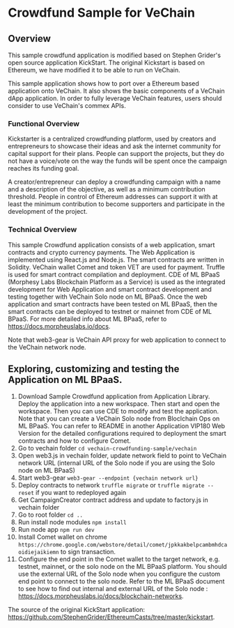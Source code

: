 # Crowdfund Sample for VeChain

## Overview

This sample crowdfund application is modified based on Stephen Grider's open source application KickStart. The original Kickstart is based on Ethereum, we have modified it to be able to run on VeChain.

This sample application shows how to port over a Ethereum based application onto VeChain. It also shows the basic components of a VeChain dApp application. In order to fully leverage VeChain features, users should consider to use VeChain's commex APIs.

### Functional Overview

Kickstarter is a centralized crowdfunding platform, used by creators and entrepreneurs to showcase their ideas and ask the internet community for capital support for their plans. People can support the projects, but they do not have a voice/vote on the way the funds will be spent once the campaign reaches its funding goal.

A creator/entrepreneur can deploy a crowdfunding campaign with a name and a description of the objective, as well as a minimum contribution threshold. People in control of Ethereum addresses can support it with at least the minimum contribution to become supporters and participate in the development of the project.

### Technical Overview

This sample Crowdfund application consists of a web application, smart contracts and crypto currency payments. The Web Application is implemented using React.js and Node.js. The smart contracts are written in Solidity. VeChain wallet Comet and token VET are used for payment. Truffle is used for smart contract compilation and deployment. CDE of ML BPaaS (Morphesy Labs Blockchain Platform as a Service) is used as the integrated development for Web Application and smart contract development and testing together with VeChain Solo node on ML BPaaS. Once the web application and smart contracts have been tested on ML BPaaS, then the smart contracts can be deployed to testnet or mainnet from CDE of ML BPaaS. For more detailed info about ML BPaaS, refer to https://docs.morpheuslabs.io/docs.

Note that web3-gear is VeChain API proxy for web application to connect to the VeChain network node.

## Exploring, customizing and testing the Application on ML BPaaS.
1.  Download Sample Crowdfund application from Application Library. Deploy the application into a new workspace. Then start and open the workspace. Then you can use CDE to modify and test the application. Note that you can create a VeChain Solo node from Bloclchain Ops on ML BPaaS. You can refer to README in another Application VIP180 Web Version for the detailed configurations required to deployment the smart contracts and how to configure Comet.
2.  Go to vechain folder `cd vechain-crowdfunding-sample/vechain`
3.  Open web3.js in vechain folder, update network field to point to VeChain network URL (internal URL of the Solo node if you are using the Solo node on ML BPaaS)
4.  Start web3-gear `web3-gear --endpoint {vechain network url}`
5.  Deploy contracts to network `truffle migrate` or `truffle migrate --reset` if you want to redeployed again
6.  Get CampaignCreator contract address and update to factory.js in vechain folder
7.  Go to root folder `cd ..`
8.  Run install node modules `npm install`
9.  Run node app `npm run dev`
10. Install Comet wallet on chrome `https://chrome.google.com/webstore/detail/comet/jpkkakbelpcambmhdcaoidiejaikiemn` to sign transaction.
11. Configure the end point in the Comet wallet to the target network, e.g. testnet, mainnet, or the solo node on the ML BPaaS platform. You should use the external URL of the Solo node when you configure the custom end point to connect to the solo node. Refer to the ML BPaaS document to see how to find out internal and external URL of the Solo node : https://docs.morpheuslabs.io/docs/blockchain-networks.

The source of the original KickStart application: https://github.com/StephenGrider/EthereumCasts/tree/master/kickstart.

